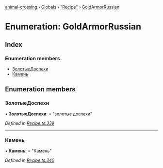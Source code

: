 [animal-crossing](../README.md) › [Globals](../globals.md) › ["Recipe"](../modules/_recipe_.md) › [GoldArmorRussian](_recipe_.goldarmorrussian.md)

# Enumeration: GoldArmorRussian

## Index

### Enumeration members

* [ЗолотыеДоспехи](_recipe_.goldarmorrussian.md#золотыедоспехи)
* [Камень](_recipe_.goldarmorrussian.md#камень)

## Enumeration members

###  ЗолотыеДоспехи

• **ЗолотыеДоспехи**: = "золотые доспехи"

*Defined in [Recipe.ts:339](https://github.com/Norviah/animal-crossing/blob/738a792/module/types/Recipe.ts#L339)*

___

###  Камень

• **Камень**: = "Камень"

*Defined in [Recipe.ts:340](https://github.com/Norviah/animal-crossing/blob/738a792/module/types/Recipe.ts#L340)*

